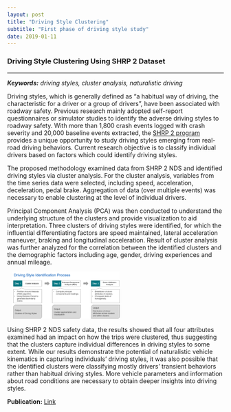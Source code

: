 ```yaml
---
layout: post
title: "Driving Style Clustering"
subtitle: "First phase of driving style study"
date: 2019-01-11
---
```


### Driving Style Clustering Using SHRP 2 Dataset 

---

***Keywords:*** *driving styles, cluster analysis, naturalistic driving*

Driving styles, which is generally defined as “a habitual way of driving, the characteristic for a driver or a group of drivers”, have been associated with roadway safety. Previous research mainly adopted self-report questionnaires or simulator studies to identify the adverse driving styles to roadway safety. With more than 1,800 crash events logged with crash severity and 20,000 baseline events extracted, the [SHRP 2 program](http://www.trb.org/StrategicHighwayResearchProgram2SHRP2/Blank2.aspx) provides a unique opportunity to study driving styles emerging from real-road driving behaviors. Current research objective is to classify individual drivers based on factors which could identify driving styles.  

The proposed methodology examined data from SHRP 2 NDS and identified driving styles via cluster analysis. For the cluster analysis, variables from the time series data were selected, including speed, acceleration, deceleration, pedal brake. Aggregation of data (over multiple events) was necessary to enable clustering at the level of individual drivers. 

Principal Component Analysis (PCA) was then conducted to understand the underlying structure of the clusters and provide visualization to aid interpretation. Three clusters of driving styles were identified, for which the influential differentiating factors are speed maintained, lateral acceleration maneuver, braking and longitudinal acceleration. Result of cluster analysis was further analyzed for the correlation between the identified clusters and the demographic factors including age, gender,  driving experiences and annual mileage.  

<img src="/public/images/Cluster_process.png"  style="margin: 0px 0px 0px 10px; width: 50%; height: 50%;" />  

Using SHRP 2 NDS safety data, the results showed that all four attributes examined had an impact on how the trips were clustered, thus suggesting that the clusters capture individual differences in driving styles to some extent. While our results demonstrate the potential of naturalistic vehicle kinematics in capturing individuals’ driving styles, it was also possible that the identified clusters were classifying mostly drivers’ transient behaviors rather than habitual driving styles. More vehicle parameters and information about road conditions are necessary to obtain deeper insights into driving styles. 
    
**Publication:** [Link](https://journals.sagepub.com/doi/abs/10.1177/0361198119845360?journalCode=trra)




 